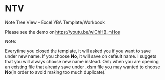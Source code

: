 # NTV
Note Tree View - Excel VBA Template/Workbook

Please see the demo on https://youtu.be/wiChHB_mHos

Note:

Everytime you closed the template, it will asked you if you want to save under new name. If you choose **No**, it will save on default name. I suggets that you will always choose new name instead. Only when you are opening an existing file that already save under .xlsm file you may wanted to choose **No**(in order to avoid making too much duplicate). 